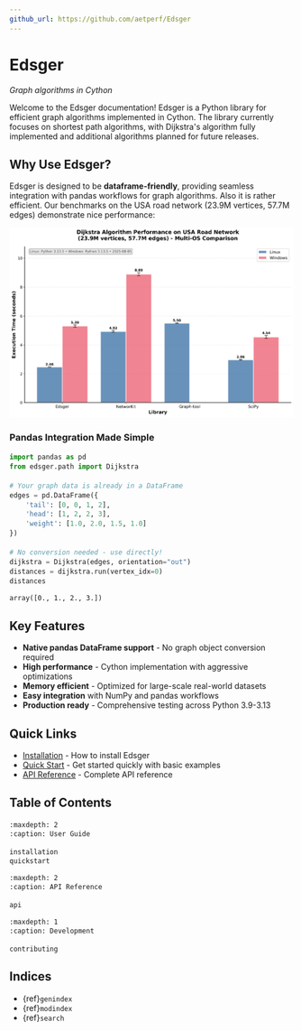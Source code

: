 ```yaml
---
github_url: https://github.com/aetperf/Edsger
---
```


# Edsger

*Graph algorithms in Cython*

Welcome to the Edsger documentation! Edsger is a Python library for efficient graph algorithms implemented in Cython. The library currently focuses on shortest path algorithms, with Dijkstra's algorithm fully implemented and additional algorithms planned for future releases.

## Why Use Edsger?

Edsger is designed to be **dataframe-friendly**, providing seamless integration with pandas workflows for graph algorithms. Also it is rather efficient. Our benchmarks on the USA road network (23.9M vertices, 57.7M edges) demonstrate nice performance:

<img src="assets/dijkstra_benchmark_comparison.png" alt="Dijkstra Performance Comparison" width="700">

### Pandas Integration Made Simple

```python
import pandas as pd
from edsger.path import Dijkstra

# Your graph data is already in a DataFrame
edges = pd.DataFrame({
    'tail': [0, 0, 1, 2],
    'head': [1, 2, 2, 3], 
    'weight': [1.0, 2.0, 1.5, 1.0]
})

# No conversion needed - use directly!
dijkstra = Dijkstra(edges, orientation="out")
distances = dijkstra.run(vertex_idx=0)
distances
```
    array([0., 1., 2., 3.])

## Key Features

- **Native pandas DataFrame support** - No graph object conversion required
- **High performance** - Cython implementation with aggressive optimizations
- **Memory efficient** - Optimized for large-scale real-world datasets
- **Easy integration** with NumPy and pandas workflows
- **Production ready** - Comprehensive testing across Python 3.9-3.13

## Quick Links

- [Installation](installation.md) - How to install Edsger
- [Quick Start](quickstart.md) - Get started quickly with basic examples
- [API Reference](api.md) - Complete API reference

## Table of Contents

```{toctree}
:maxdepth: 2
:caption: User Guide

installation
quickstart
```

```{toctree}
:maxdepth: 2
:caption: API Reference

api
```

```{toctree}
:maxdepth: 1
:caption: Development

contributing
```

## Indices

- {ref}`genindex`
- {ref}`modindex`
- {ref}`search`

